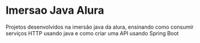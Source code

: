 # Imersao Java Alura

Projetos desenvolvidos na imersão java da alura, ensinando como consumir serviços HTTP usando java e como criar uma API usando Spring Boot
